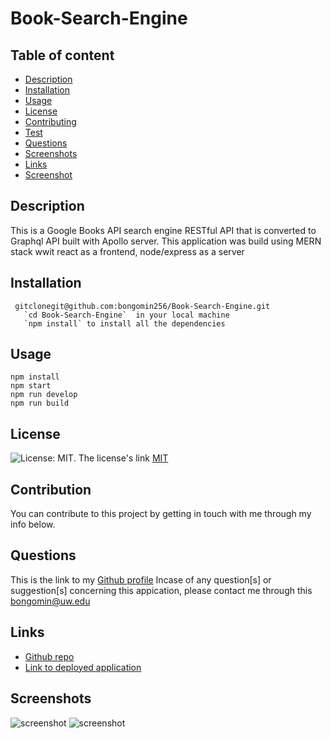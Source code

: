 # Book-Search-Engine

## Table of content

- [Description](#description)
- [Installation](#installation)
- [Usage](#usage)
- [License](#license)
- [Contributing](#contributiing)
- [Test](#test)
- [Questions](#questions)
- [Screenshots](#screenshots)
- [Links](#links)
- [Screenshot](#screenshot)

## Description

This is a Google Books API search engine RESTful API that is converted to Graphql API built with Apollo server. This application was build using MERN stack wwit react as a frontend, node/express as a server

## Installation

```
 gitclonegit@github.com:bongomin256/Book-Search-Engine.git
   `cd Book-Search-Engine`  in your local machine
   `npm install` to install all the dependencies
```

## Usage

```
npm install
npm start
npm run develop
npm run build

```

## License

![License: MIT](https://img.shields.io/badge/License-MIT-yellow.svg).
The license's link [MIT](https://opensource.org/licenses/MIT)

## Contribution

You can contribute to this project by getting in touch with me through my info below.

## Questions

This is the link to my [Github profile](https://github.com/bongomin256)
Incase of any question[s] or suggestion[s] concerning this appication, please contact me through this [bongomin@uw.edu](bongomin@uw.edu)

## Links

- [Github repo](https://github.com/bongomin256/Book-Search-Engine)
- [Link to deployed application](https://gb-book-search-engine.herokuapp.com/)

## Screenshots

![screenshot](./Develop/images/screenshot1.png)
![screenshot](./Develop/images/screenshot2.png)

```

```
